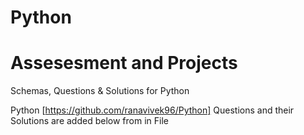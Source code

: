 # Python
# Assesesment and Projects
Schemas, Questions & Solutions for Python 

Python [https://github.com/ranavivek96/Python] 
Questions and their Solutions are added below from in File
